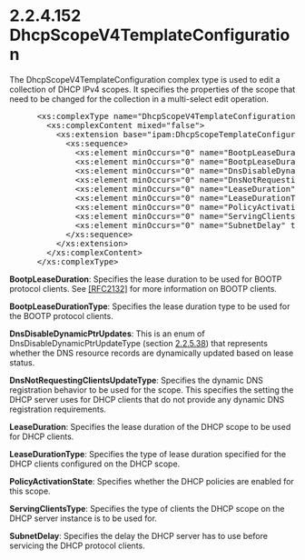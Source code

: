 <html dir="LTR" xmlns:mshelp="http://msdn.microsoft.com/mshelp" xmlns:ddue="http://ddue.schemas.microsoft.com/authoring/2003/5" xmlns:xlink="http://www.w3.org/1999/xlink" xmlns:tool="http://www.microsoft.com/tooltip">
 <body>
 <div id="header">
 <h1 class="heading">2.2.4.152 DhcpScopeV4TemplateConfiguration</h1>
 </div>
 <div id="mainSection">
 <div id="mainBody">
 <div id="allHistory" class="saveHistory"></div>
 <div id="sectionSection0" class="section" name="collapseableSection">
 

<p>The DhcpScopeV4TemplateConfiguration complex type is used to
edit a collection of DHCP IPv4 scopes. It specifies the properties of the scope
that need to be changed for the collection in a multi-select edit operation.</p>

<dl>
<dd>
<div><pre> &lt;xs:complexType name=&quot;DhcpScopeV4TemplateConfiguration&quot;&gt;
   &lt;xs:complexContent mixed=&quot;false&quot;&gt;
     &lt;xs:extension base=&quot;ipam:DhcpScopeTemplateConfiguration&quot;&gt;
       &lt;xs:sequence&gt;
         &lt;xs:element minOccurs=&quot;0&quot; name=&quot;BootpLeaseDuration&quot; type=&quot;ser:duration&quot; /&gt;
         &lt;xs:element minOccurs=&quot;0&quot; name=&quot;BootpLeaseDurationType&quot; type=&quot;ipam:DhcpLeaseDurationType&quot; /&gt;
         &lt;xs:element minOccurs=&quot;0&quot; name=&quot;DnsDisableDynamicPtrUpdatesType&quot; type=&quot;ipam:DnsDisableDynamicPtrUpdateType&quot; /&gt;
         &lt;xs:element minOccurs=&quot;0&quot; name=&quot;DnsNotRequestingClientsUpdateType&quot; type=&quot;ipam:DhcpDnsNotRequestingClientsUpdateType&quot; /&gt;
         &lt;xs:element minOccurs=&quot;0&quot; name=&quot;LeaseDuration&quot; type=&quot;ser:duration&quot; /&gt;
         &lt;xs:element minOccurs=&quot;0&quot; name=&quot;LeaseDurationType&quot; type=&quot;ipam:DhcpLeaseDurationType&quot; /&gt;
         &lt;xs:element minOccurs=&quot;0&quot; name=&quot;PolicyActivationState&quot; type=&quot;ipam:PolicyState&quot; /&gt;
         &lt;xs:element minOccurs=&quot;0&quot; name=&quot;ServingClientsType&quot; type=&quot;ipam:DhcpServingClientsType&quot; /&gt;
         &lt;xs:element minOccurs=&quot;0&quot; name=&quot;SubnetDelay&quot; type=&quot;xsd:long&quot; /&gt;
       &lt;/xs:sequence&gt;
     &lt;/xs:extension&gt;
   &lt;/xs:complexContent&gt;
 &lt;/xs:complexType&gt;
</pre></div>
</dd></dl>

<p><b>BootpLeaseDuration</b>: Specifies the lease
duration to be used for BOOTP protocol clients. See <a href="https://go.microsoft.com/fwlink/?LinkId=90319">[RFC2132]</a> for more
information on BOOTP clients.</p>

<p><b>BootpLeaseDurationType</b>: Specifies the lease
duration type to be used for the BOOTP protocol clients.</p>

<p><b>DnsDisableDynamicPtrUpdates</b>: This is an enum
of DnsDisableDynamicPtrUpdateType (section <a href="8098ea0e-1d16-438c-b90f-9866da413fe8.md">2.2.5.38</a>) that represents
whether the DNS resource records are dynamically updated based on lease status.</p>

<p><b>DnsNotRequestingClientsUpdateType</b>: Specifies
the dynamic DNS registration behavior to be used for the scope. This specifies
the setting the DHCP server uses for DHCP clients that do not provide any
dynamic DNS registration requirements.</p>

<p><b>LeaseDuration</b>: Specifies the lease duration of
the DHCP scope to be used for DHCP clients.</p>

<p><b>LeaseDurationType</b>: Specifies the type of lease
duration specified for the DHCP clients configured on the DHCP scope.</p>

<p><b>PolicyActivationState</b>: Specifies whether the
DHCP policies are enabled for this scope. </p>

<p><b>ServingClientsType</b>: Specifies the type of
clients the DHCP scope on the DHCP server instance is to be used for.</p>

<p><b>SubnetDelay</b>: Specifies the delay the DHCP
server has to use before servicing the DHCP protocol clients.</p>


 </div>
 </div>
 </div>
 </body>
</html>